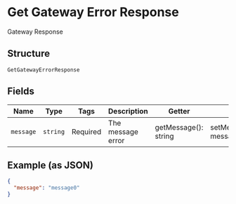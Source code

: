 
# Get Gateway Error Response

Gateway Response

## Structure

`GetGatewayErrorResponse`

## Fields

| Name | Type | Tags | Description | Getter | Setter |
|  --- | --- | --- | --- | --- | --- |
| `message` | `string` | Required | The message error | getMessage(): string | setMessage(string message): void |

## Example (as JSON)

```json
{
  "message": "message0"
}
```


